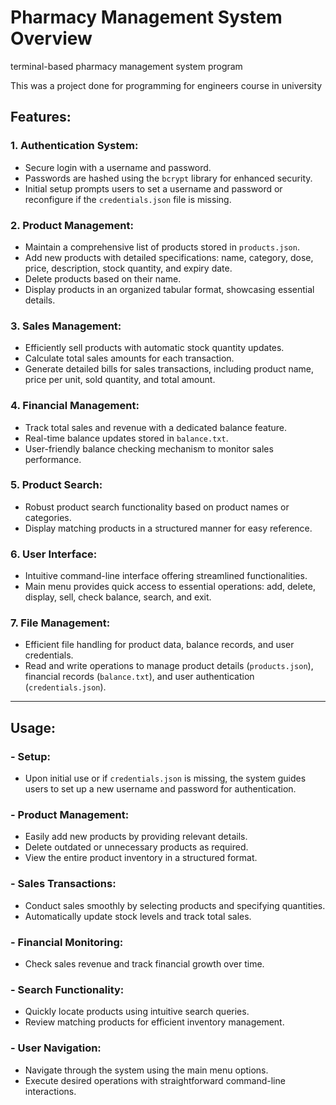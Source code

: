 # Pharmacy Management System Overview

terminal-based pharmacy management system program

This was a project done for programming for engineers course in university


## Features:

### 1. Authentication System:
- Secure login with a username and password.
- Passwords are hashed using the `bcrypt` library for enhanced security.
- Initial setup prompts users to set a username and password or reconfigure if the `credentials.json` file is missing.

### 2. Product Management:
- Maintain a comprehensive list of products stored in `products.json`.
- Add new products with detailed specifications: name, category, dose, price, description, stock quantity, and expiry date.
- Delete products based on their name.
- Display products in an organized tabular format, showcasing essential details.

### 3. Sales Management:
- Efficiently sell products with automatic stock quantity updates.
- Calculate total sales amounts for each transaction.
- Generate detailed bills for sales transactions, including product name, price per unit, sold quantity, and total amount.

### 4. Financial Management:
- Track total sales and revenue with a dedicated balance feature.
- Real-time balance updates stored in `balance.txt`.
- User-friendly balance checking mechanism to monitor sales performance.

### 5. Product Search:
- Robust product search functionality based on product names or categories.
- Display matching products in a structured manner for easy reference.

### 6. User Interface:
- Intuitive command-line interface offering streamlined functionalities.
- Main menu provides quick access to essential operations: add, delete, display, sell, check balance, search, and exit.

### 7. File Management:
- Efficient file handling for product data, balance records, and user credentials.
- Read and write operations to manage product details (`products.json`), financial records (`balance.txt`), and user authentication (`credentials.json`).

---

## Usage:

### - Setup:
- Upon initial use or if `credentials.json` is missing, the system guides users to set up a new username and password for authentication.

### - Product Management:
- Easily add new products by providing relevant details.
- Delete outdated or unnecessary products as required.
- View the entire product inventory in a structured format.

### - Sales Transactions:
- Conduct sales smoothly by selecting products and specifying quantities.
- Automatically update stock levels and track total sales.

### - Financial Monitoring:
- Check sales revenue and track financial growth over time.

### - Search Functionality:
- Quickly locate products using intuitive search queries.
- Review matching products for efficient inventory management.

### - User Navigation:
- Navigate through the system using the main menu options.
- Execute desired operations with straightforward command-line interactions.


